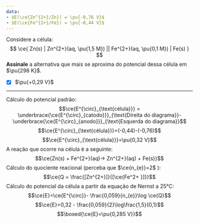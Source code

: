 ```yaml
---
data:
- $E(\ce{Zn^{2+}/Zn}) = \pu{-0,76 V}$
- $E(\ce{Fe^{2+}/Fe}) = \pu{-0,44 V}$
---
```


Considere a célula:
$$
    \ce{ Zn(s) | Zn^{2+}(aq, \pu{1,5 M}) || Fe^{2+}(aq, \pu{0,1 M}) | Fe(s) }
$$
**Assinale** a alternativa que mais se aproxima do potencial dessa célula em $\pu{298 K}$.

- [x] $\pu{+0,29 V}$


---


Cálculo do potencial padrão:
$$\ce{E^{\circ}_{\text{célula}}} = \underbrace{\ce{E^{\circ}_{catodo}}}_{\text{Direita do diagrama}}-\underbrace{\ce{E^{\circ}_{anodo}}}_{\text{Esquerda do diagrama}}$$
$$\ce{E^{\circ}_{\text{célula}}}=(-0,44)-(-0,76)$$
$$\ce{E^{\circ}_{\text{célula}}}=\pu{0,32 V}$$
A reação que ocorre na célula é a seguinte:
$$\ce{Zn(s) + Fe^{2+}(aq)-> Zn^{2+}(aq) + Fe(s)}$$
Cálculo do quociente reacional (perceba que $\ce{n_{e}}=2$ ):
$$\ce{Q = \frac{[Zn^{2+}]}{[\ce{Fe^2+ }]}}$$
Cálculo do potencial da célula a partir da equação de Nernst a 25°C:
$$\ce{E}=\ce{E^{\circ}}- \frac{0,059}{n_{e}}\log \ce{Q}$$
$$\ce{E}=0,32 - \frac{0,059}{2}\log\frac{1,5}{0,1}$$
$$\boxed{\ce{E}=\pu{0,285 V}}$$
